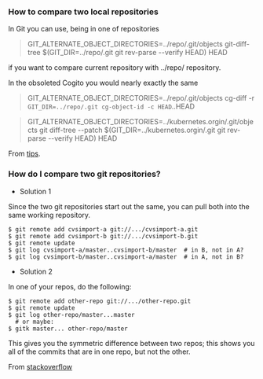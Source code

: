 ### How to compare two local repositories

In Git you can use, being in one of repositories

>GIT_ALTERNATE_OBJECT_DIRECTORIES=../repo/.git/objects git-diff-tree $(GIT_DIR=../repo/.git git rev-parse --verify HEAD) HEAD

if you want to compare current repository with ../repo/ repository.

In the obsoleted Cogito you would nearly exactly the same

>GIT_ALTERNATE_OBJECT_DIRECTORIES=../repo/.git/objects cg-diff -r `GIT_DIR=../repo/.git cg-object-id -c HEAD`..HEAD


>GIT_ALTERNATE_OBJECT_DIRECTORIES=../kubernetes.orgin/.git/objects git diff-tree --patch $(GIT_DIR=../kubernetes.orgin/.git git rev-parse --verify HEAD) HEAD

From [tips](https://git.wiki.kernel.org/index.php/GitTips).


### How do I compare two git repositories?

- Solution  1

Since the two git repositories start out the same, you can pull both into the same working repository.
```
$ git remote add cvsimport-a git://.../cvsimport-a.git
$ git remote add cvsimport-b git://.../cvsimport-b.git
$ git remote update
$ git log cvsimport-a/master..cvsimport-b/master  # in B, not in A?
$ git log cvsimport-b/master..cvsimport-a/master  # in A, not in B?
```
- Solution 2

In one of your repos, do the following:
```
$ git remote add other-repo git://.../other-repo.git
$ git remote update
$ git log other-repo/master...master
  # or maybe:
$ gitk master... other-repo/master
```
This gives you the symmetric difference between two repos; this shows you all of the commits that are in one repo, but not the other.


From [stackoverflow](https://stackoverflow.com/questions/687450/how-do-i-compare-two-git-repositories)
